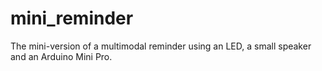 # mini_reminder
The mini-version of a multimodal reminder using an LED, a small speaker and an Arduino Mini Pro.
